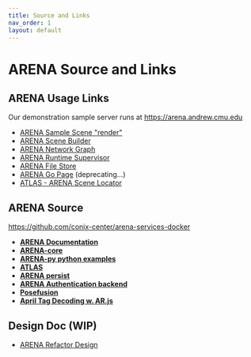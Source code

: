 ```yaml
---
title: Source and Links
nav_order: 1
layout: default
---
```


# ARENA Source and Links

## ARENA Usage Links

Our demonstration sample server runs at https://arena.andrew.cmu.edu

- [ARENA Sample Scene "render"](https://arena.andrew.cmu.edu/?scene=render)
- [ARENA Scene Builder](https://arena.andrew.cmu.edu/build/)
- [ARENA Network Graph](https://arena.andrew.cmu.edu/network/)
- [ARENA Runtime Supervisor](https://arena.andrew.cmu.edu/arts/)
- [ARENA File Store](https://arena.andrew.cmu.edu/storemng/)
- [ARENA Go Page](https://arena.andrew.cmu.edu/go/) (deprecating...)
- [ATLAS - ARENA Scene Locator](https://atlas.conix.io/)

## ARENA Source

https://github.com/conix-center/arena-services-docker

- [**ARENA Documentation**](https://github.com/conix-center/ARENA)
- [**ARENA-core**](https://github.com/conix-center/ARENA-core)
- [**ARENA-py python examples**](https://github.com/conix-center/ARENA-py)
- [**ATLAS**](https://github.com/conix-center/ATLAS)
- [**ARENA persist**](https://github.com/conix-center/arena-persist)
- [**ARENA Authentication backend**](https://github.com/conix-center/ARENA-auth)
- [**Posefusion**](https://github.com/conix-center/posefusion)
- [**April Tag Decoding w. AR.js**](https://github.com/conix-center/AR.js/blob/master/README.md#apriltag-detection)

## Design Doc (WIP)

- [ARENA Refactor Design](https://docs.google.com/presentation/d/1dc1RdlGROBYj1zIoPR8HX_RBIKn8-KRmNZscXVrdIs0/edit?ts=5dbc423f#slide=id.g606e93cce1_1_14)

[//]: # "some out of date?"
[//]: # "JSON message format"
[//]: # "PubSub topics"
[//]: # "Runtime notes"
[//]: # "Refactor"
[//]: # "Capability-based Access Control"
[//]: # "Cantrips (pre-ATLAS?"
